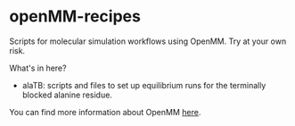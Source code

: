 openMM-recipes
==============
Scripts for molecular simulation workflows using OpenMM. Try at your own risk.

What's in here?

*  alaTB: scripts and files to set up equilibrium runs for the 
terminally blocked alanine residue.

You can find more information about OpenMM [here](http://openmm.org/).
